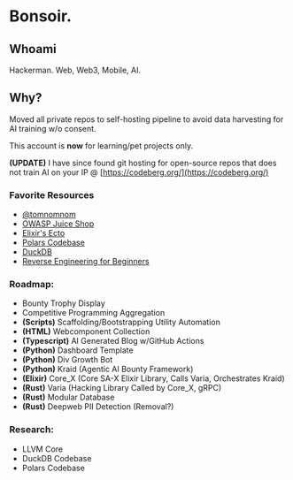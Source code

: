 # Bonsoir.

## Whoami
Hackerman.  Web, Web3, Mobile, AI.

## Why?
Moved all private repos to self-hosting pipeline to avoid data harvesting for AI training w/o consent.  


<p>
  
This account is **now** for learning/pet projects only.</p>

<p>

**(UPDATE)** I have since found git hosting for open-source repos that does not train AI on your IP @ [https://codeberg.org/](https://codeberg.org/)</p>

### Favorite Resources
- [@tomnomnom](https://github.com/tomnomnom)
- [OWASP Juice Shop](https://github.com/juice-shop/juice-shop)
- [Elixir's Ecto](https://github.com/elixir-ecto/ecto)
- [Polars Codebase](https://github.com/pola-rs/polars)
- [DuckDB](https://github.com/duckdb/duckdb)
- [Reverse Engineering for Beginners](https://beginners.re/)

### Roadmap:
- Bounty Trophy Display
- Competitive Programming Aggregation
- **(Scripts)** Scaffolding/Bootstrapping Utility Automation
- **(HTML)** Webcomponent Collection
- **(Typescript)** AI Generated Blog w/GitHub Actions
- **(Python)** Dashboard Template
- **(Python)** Div Growth Bot
- **(Python)** Kraid (Agentic AI Bounty Framework)
- **(Elixir)** Core_X (Core SA-X Elixir Library, Calls Varia, Orchestrates Kraid)
- **(Rust)** Varia (Hacking Library Called by Core_X, gRPC)
- **(Rust)** Modular Database
- **(Rust)** Deepweb PII Detection (Removal?)

### Research:
- LLVM Core
- DuckDB Codebase
- Polars Codebase
<!--
**0xV1c10u5/0xV1c10u5** is a ✨ _special_ ✨ repository because its `README.md` (this file) appears on your GitHub profile.

Here are some ideas to get you started:

- 🔭 I’m currently working on ...
- 🌱 I’m currently learning ...
- 👯 I’m looking to collaborate on ...
- 🤔 I’m looking for help with ...
- 💬 Ask me about ...
- 📫 How to reach me: ...
- 😄 Pronouns: ...
- ⚡ Fun fact: ...
-->

